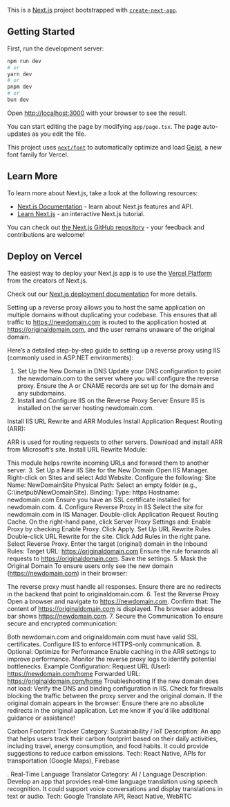 This is a [Next.js](https://nextjs.org) project bootstrapped with [`create-next-app`](https://nextjs.org/docs/app/api-reference/cli/create-next-app).

## Getting Started

First, run the development server:

```bash
npm run dev
# or
yarn dev
# or
pnpm dev
# or
bun dev
```

Open [http://localhost:3000](http://localhost:3000) with your browser to see the result.

You can start editing the page by modifying `app/page.tsx`. The page auto-updates as you edit the file.

This project uses [`next/font`](https://nextjs.org/docs/app/building-your-application/optimizing/fonts) to automatically optimize and load [Geist](https://vercel.com/font), a new font family for Vercel.

## Learn More

To learn more about Next.js, take a look at the following resources:

- [Next.js Documentation](https://nextjs.org/docs) - learn about Next.js features and API.
- [Learn Next.js](https://nextjs.org/learn) - an interactive Next.js tutorial.

You can check out [the Next.js GitHub repository](https://github.com/vercel/next.js) - your feedback and contributions are welcome!

## Deploy on Vercel

The easiest way to deploy your Next.js app is to use the [Vercel Platform](https://vercel.com/new?utm_medium=default-template&filter=next.js&utm_source=create-next-app&utm_campaign=create-next-app-readme) from the creators of Next.js.

Check out our [Next.js deployment documentation](https://nextjs.org/docs/app/building-your-application/deploying) for more details.


Setting up a reverse proxy allows you to host the same application on multiple domains without duplicating your codebase. This ensures that all traffic to https://newdomain.com is routed to the application hosted at https://originaldomain.com, and the user remains unaware of the original domain.

Here’s a detailed step-by-step guide to setting up a reverse proxy using IIS (commonly used in ASP.NET environments):

1. Set Up the New Domain in DNS
Update your DNS configuration to point the newdomain.com to the server where you will configure the reverse proxy.
Ensure the A or CNAME records are set up for the domain and any subdomains.
2. Install and Configure IIS on the Reverse Proxy Server
Ensure IIS is installed on the server hosting newdomain.com.

Install IIS URL Rewrite and ARR Modules
Install Application Request Routing (ARR):

ARR is used for routing requests to other servers.
Download and install ARR from Microsoft’s site.
Install URL Rewrite Module:

This module helps rewrite incoming URLs and forward them to another server.
3. Set Up a New IIS Site for the New Domain
Open IIS Manager.
Right-click on Sites and select Add Website.
Configure the following:
Site Name: NewDomainSite
Physical Path: Select an empty folder (e.g., C:\inetpub\NewDomainSite).
Binding:
Type: https
Hostname: newdomain.com
Ensure you have an SSL certificate installed for newdomain.com.
4. Configure Reverse Proxy in IIS
Select the site for newdomain.com in IIS Manager.
Double-click Application Request Routing Cache.
On the right-hand pane, click Server Proxy Settings and:
Enable Proxy by checking Enable Proxy.
Click Apply.
Set Up URL Rewrite Rules
Double-click URL Rewrite for the site.
Click Add Rules in the right pane.
Select Reverse Proxy.
Enter the target (original) domain in the Inbound Rules:
Target URL: https://originaldomain.com
Ensure the rule forwards all requests to https://originaldomain.com.
Save the settings.
5. Mask the Original Domain
To ensure users only see the new domain (https://newdomain.com) in their browser:

The reverse proxy must handle all responses.
Ensure there are no redirects in the backend that point to originaldomain.com.
6. Test the Reverse Proxy
Open a browser and navigate to https://newdomain.com.
Confirm that:
The content of https://originaldomain.com is displayed.
The browser address bar shows https://newdomain.com.
7. Secure the Communication
To ensure secure and encrypted communication:

Both newdomain.com and originaldomain.com must have valid SSL certificates.
Configure IIS to enforce HTTPS-only communication.
8. Optional: Optimize for Performance
Enable caching in the ARR settings to improve performance.
Monitor the reverse proxy logs to identify potential bottlenecks.
Example Configuration:
Request URL (User): https://newdomain.com/home
Forwarded URL: https://originaldomain.com/home
Troubleshooting
If the new domain does not load:
Verify the DNS and binding configuration in IIS.
Check for firewalls blocking the traffic between the proxy server and the original domain.
If the original domain appears in the browser:
Ensure there are no absolute redirects in the original application.
Let me know if you'd like additional guidance or assistance!


 Carbon Footprint Tracker
Category: Sustainability / IoT
Description: An app that helps users track their carbon footprint based on their daily activities, including travel, energy consumption, and food habits. It could provide suggestions to reduce carbon emissions.
Tech: React Native, APIs for transportation (Google Maps), Firebase

. Real-Time Language Translator
Category: AI / Language
Description: Develop an app that provides real-time language translation using speech recognition. It could support voice conversations and display translations in text or audio.
Tech: Google Translate API, React Native, WebRTC
